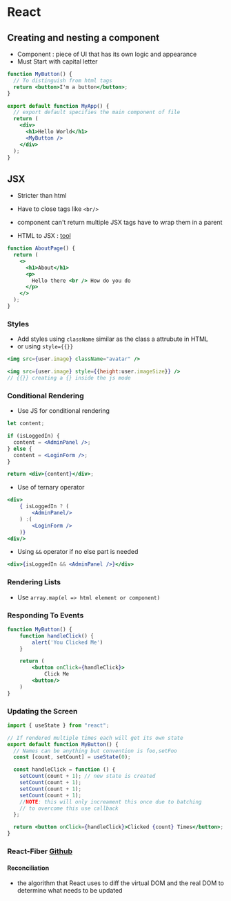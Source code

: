 # React

## Creating and nesting a component

- Component : piece of UI that has its own logic and appearance
- Must Start with capital letter

```jsx
function MyButton() {
  // To distinguish from html tags
  return <button>I'm a button</button>;
}

export default function MyApp() {
  // export default specifies the main component of file
  return (
    <div>
      <h1>Hello World</h1>
      <MyButton />
    </div>
  );
}
```

## JSX

- Stricter than html
- Have to close tags like `<br/>`
- component can't return multiple JSX tags have to wrap them in a parent

- HTML to JSX : [tool](https://transform.tools/html-to-jsx)

```jsx
function AboutPage() {
  return (
    <>
      <h1>About</h1>
      <p>
        Hello there <br /> How do you do
      </p>
    </>
  );
}
```

### Styles

- Add styles using `className` similar as the class a attrubute in HTML
- or using `style={{}}`

```jsx
<img src={user.image} className="avatar" />

<img src={user.image} style={{height:user.imageSize}} />
// {{}} creating a {} inside the js mode
```

### Conditional Rendering

- Use JS for conditional rendering

```jsx
let content;

if (isLoggedIn) {
  content = <AdminPanel />;
} else {
  content = <LoginForm />;
}

return <div>{content}</div>;
```

- Use of ternary operator

```jsx
<div>
	{ isLoggedIn ? (
        <AdminPanel/>
    ) :(
        <LoginForm />
    )}
<div/>
```

- Using `&&` operator if no else part is needed

```jsx
<div>{isLoggedIn && <AdminPanel />}</div>
```

### Rendering Lists

- Use `array.map(el => html element or component)`

### Responding To Events

```jsx
function MyButton() {
	function handleClick() {
		alert('You Clicked Me')
	}

	return (
		<button onClick={handleClick}>
			Click Me
		<button/>
	)
}
```

### Updating the Screen

```jsx
import { useState } from "react";

// If rendered multiple times each will get its own state
export default function MyButton() {
  // Names can be anything but convention is foo,setFoo
  const [count, setCount] = useState(0);

  const handleClick = function () {
    setCount(count + 1); // new state is created
    setCount(count + 1);
    setCount(count + 1);
    setCount(count + 1);
    //NOTE: this will only increament this once due to batching
    // to overcome this use callback
  };

  return <button onClick={handleClick}>Clicked {count} Times</button>;
}
```

### React-Fiber [Github](https://github.com/acdlite/react-fiber-architecture)

#### Reconciliation

- the algorithm that React uses to diff the virtual DOM and the real DOM to determine what needs to be updated
